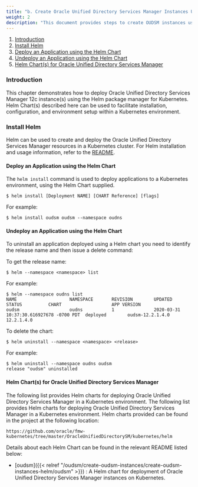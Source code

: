 ```yaml
---
title: "b. Create Oracle Unified Directory Services Manager Instances Using Helm"
weight: 2
description: "This document provides steps to create OUDSM instances using Helm Charts."
---
```


1. [Introduction](#introduction)
1. [Install Helm](#install-helm)
1. [Deploy an Application using the Helm Chart](#deploy-an-application-using-the-helm-chart)
1. [Undeploy an Application using the Helm Chart](#undeploy-an-application-using-the-helm-chart)
1. [Helm Chart(s) for Oracle Unified Directory Services Manager](#helm-charts-for-oracle-unified-directory-services-manager)

### Introduction

This chapter demonstrates how to deploy Oracle Unified Directory Services Manager 12c instance(s) using the Helm package manager for Kubernetes. Helm Chart(s) described here can be used to facilitate installation, configuration, and environment setup within a Kubernetes environment.

### Install Helm

Helm can be used to create and deploy the Oracle Unified Directory Services Manager resources in a Kubernetes cluster. For Helm installation and usage information, refer to the [README](https://github.com/helm/helm).

#### Deploy an Application using the Helm Chart

The `helm install` command is used to deploy applications to a Kubernetes environment, using the Helm Chart supplied.

```
$ helm install [Deployment NAME] [CHART Reference] [flags]
```

For example:

```
$ helm install oudsm oudsm --namespace oudns
```

#### Undeploy an Application using the Helm Chart

To uninstall an application deployed using a Helm chart you need to identify the release name and then issue a delete command:

To get the release name:

```
$ helm --namespace <namespace> list
```
        
For example:

```
$ helm --namespace oudns list
NAME                    NAMESPACE       REVISION        UPDATED                                  STATUS          CHART                   APP VERSION
oudsm                   oudns           1               2020-03-31 10:37:30.616927678 -0700 PDT  deployed        oudsm-12.2.1.4.0        12.2.1.4.0
```
        
To delete the chart:

```
$ helm uninstall --namespace <namespace> <release>
```
        
For example:

```
$ helm uninstall --namespace oudns oudsm
release "oudsm" uninstalled
```

#### Helm Chart(s) for Oracle Unified Directory Services Manager

The following list provides Helm charts for deploying Oracle Unified Directory Services Manager in a Kubernetes environment.  The following list provides Helm charts for deploying Oracle Unified Directory Services Manager in a Kubernetes environment.  Helm charts provided can be found in the project at the following location:

`https://github.com/oracle/fmw-kubernetes/tree/master/OracleUnifiedDirectorySM/kubernetes/helm`

Details about each Helm Chart can be found in the relevant README listed below:

* [oudsm]({{< relref "/oudsm/create-oudsm-instances/create-oudsm-instances-helm/oudsm" >}}) : A Helm chart for deployment of Oracle Unified Directory Services Manager instances on Kubernetes.
